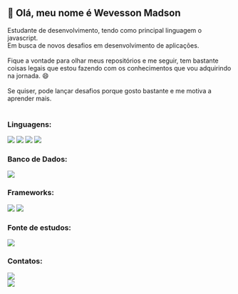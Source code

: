 <h2>👋  Olá, meu nome é Wevesson Madson </h2>
Estudante de desenvolvimento, tendo como principal linguagem o javascript.
<br>
Em busca de novos desafios em desenvolvimento de aplicações.
<br><br>
Fique a vontade para olhar meus repositórios e me seguir, tem bastante coisas legais que estou fazendo com os conhecimentos que vou adquirindo na jornada. 😄
<br><br>
Se quiser, pode lançar desafios porque gosto bastante e me motiva a aprender mais.
<br><br>
<h3>Linguagens:</h3>
<img src="https://img.shields.io/badge/JavaScript-323330?style=for-the-badge&logo=javascript&logoColor=F7DF1E" />
<img src="https://img.shields.io/badge/CSS3-1572B6?style=for-the-badge&logo=css3&logoColor=white" />
<img src="https://img.shields.io/badge/HTML5-E34F26?style=for-the-badge&logo=html5&logoColor=white" />
<img src="https://img.shields.io/badge/PHP-777BB4?style=for-the-badge&logo=php&logoColor=white" />
<br>
<h3>Banco de Dados:</h3>
<img src="https://img.shields.io/badge/MySQL-005C84?style=for-the-badge&logo=mysql&logoColor=white" />
<br>
<h3>Frameworks:</h3>
<img src="https://img.shields.io/badge/Express.js-000000?style=for-the-badge&logo=express&logoColor=white" />
<img src="https://img.shields.io/badge/Node.js-339933?style=for-the-badge&logo=nodedotjs&logoColor=white" />
<br>
<h3>Fonte de estudos:</h3>
<img src="https://img.shields.io/badge/Udemy-EC5252?style=for-the-badge&logo=Udemy&logoColor=white" />
<br>
<h3>Contatos:</h3>
<a href="https://www.linkedin.com/in/wevesson-madson-9a5a4615a/"><img src="https://img.shields.io/badge/LinkedIn-0077B5?style=for-the-badge&logo=linkedin&logoColor=white" /></a><br>
<a href="https://t.me/WevessonMadson"><img src="https://img.shields.io/badge/Telegram-2CA5E0?style=for-the-badge&logo=telegram&logoColor=white" /></a>

